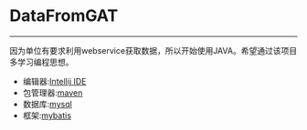 # DataFromGAT
-------------
因为单位有要求利用webservice获取数据，所以开始使用JAVA。希望通过该项目多学习编程思想。
- 编辑器:[Intellij IDE](https://www.jetbrains.com/idea/)
- 包管理器:[maven](http://maven.apache.org)
- 数据库:[mysql](https://www.mysql.com)
- 框架:[mybatis](http://www.mybatis.org/mybatis-3/)
